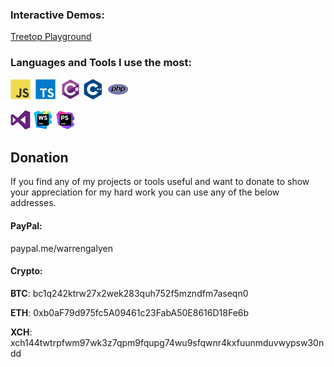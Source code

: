 ### Interactive Demos: 

<a href="https://treetop-playground.github.io">Treetop Playground</a>

### Languages and Tools I use the most:

<a href="https://www.javascript.com/"><img src="https://github.com/devicons/devicon/blob/master/icons/javascript/javascript-original.svg" width="32"></a>&nbsp;
<a href="https://www.typescriptlang.org/"><img src="https://github.com/devicons/devicon/blob/master/icons/typescript/typescript-original.svg" width="32"></a>&nbsp;
<a href="https://docs.microsoft.com/en-us/dotnet/csharp/"><img src="https://github.com/devicons/devicon/blob/master/icons/csharp/csharp-original.svg" width="32"></a>&nbsp;<a href="https://www.cplusplus.com/"><img src="https://github.com/devicons/devicon/blob/master/icons/cplusplus/cplusplus-plain.svg" width="32"></a>&nbsp;
<a href="https://www.php.net/"><img src="https://github.com/devicons/devicon/blob/master/icons/php/php-original.svg" width="32"></a>

<a href="https://code.visualstudio.com/"><img src="https://github.com/devicons/devicon/blob/master/icons/visualstudio/visualstudio-plain.svg" width="32"></a>&nbsp;<a href="https://www.jetbrains.com/webstorm/"><img src="https://github.com/devicons/devicon/blob/master/icons/webstorm/webstorm-original.svg" width="32"></a>&nbsp;<a href="https://www.jetbrains.com/phpstorm/"><img src="https://github.com/devicons/devicon/blob/master/icons/phpstorm/phpstorm-original.svg" width="32"></a>&nbsp;


## Donation

If you find any of my projects or tools useful and want to donate to show your appreciation for my hard work you can use any of the below addresses.

#### PayPal:  

paypal.me/warrengalyen

#### Crypto:

**BTC**: bc1q242ktrw27x2wek283quh752f5mzndfm7aseqn0

**ETH**: 0xb0aF79d975fc5A09461c23FabA50E8616D18Fe6b

**XCH**: xch144twtrpfwm97wk3z7qpm9fqupg74wu9sfqwnr4kxfuunmduvwypsw30ndd




